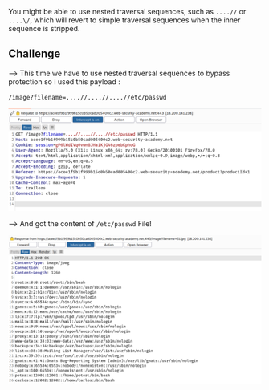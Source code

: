 You might be able to use nested traversal sequences, such as `....//` or `....\/`, which will revert to simple traversal sequences when the inner sequence is stripped.

## Challenge

--> This time we have to use nested traversal sequences to bypass protection so i used this payload :

```bash
/image?filename=....//....//....//etc/passwd
```

![](Attachments/Pastedimage20220122120700.png)

--> And got the content of `/etc/passwd` File!

![](Attachments/Pastedimage20220122120600.png)
